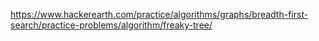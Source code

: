 https://www.hackerearth.com/practice/algorithms/graphs/breadth-first-search/practice-problems/algorithm/freaky-tree/
